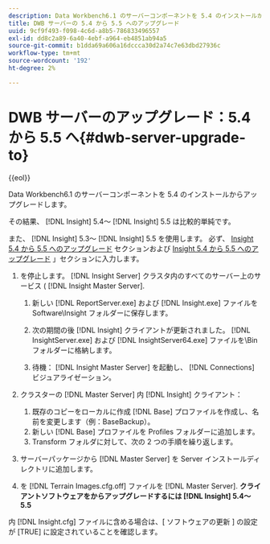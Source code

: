 ```yaml
---
description: Data Workbench6.1 のサーバーコンポーネントを 5.4 のインストールからアップグレードします。
title: DWB サーバーの 5.4 から 5.5 へのアップグレード
uuid: 9cf9f493-f098-4c6d-a8b5-786833496557
exl-id: dd8c2a89-6a40-4ebf-a964-eb4851ab94a5
source-git-commit: b1dda69a606a16dccca30d2a74c7e63dbd27936c
workflow-type: tm+mt
source-wordcount: '192'
ht-degree: 2%

---
```


# DWB サーバーのアップグレード：5.4 から 5.5 へ{#dwb-server-upgrade-to}

{{eol}}

Data Workbench6.1 のサーバーコンポーネントを 5.4 のインストールからアップグレードします。

その結果、 [!DNL Insight] 5.4～ [!DNL Insight] 5.5 は比較的単純です。

また、 [!DNL Insight] 5.3～ [!DNL Insight] 5.5 を使用します。 必ず、 [Insight 5.4 から 5.5 へのアップグレード](../../../../home/c-inst-svr/c-upgrd-uninst-sftwr/c-upgrd-sftwr/t-upgrd-to-5.5.md#task-b581e47952e941158d52db3e68f076b9) セクションおよび [Insight 5.4 から 5.5 へのアップグレード](../../../../home/c-inst-svr/c-upgrd-uninst-sftwr/c-upgrd-sftwr/t-upgrd-to-5.5.md#task-b581e47952e941158d52db3e68f076b9) 」セクションに入力します。

1. を停止します。 [!DNL Insight Server] クラスタ内のすべてのサーバー上のサービス ( [!DNL Insight Master Server].

   1. 新しい [!DNL ReportServer.exe] および [!DNL Insight.exe] ファイルを Software\Insight フォルダーに保存します。

   1. 次の期間の後 [!DNL Insight] クライアントが更新されました。 [!DNL InsightServer.exe] および [!DNL InsightServer64.exe] ファイルを\Bin フォルダーに格納します。

   1. 待機： [!DNL Insight Master Server] を起動し、 [!DNL Connections] ビジュアライゼーション。

1. クラスターの [!DNL Master Server] 内 [!DNL Insight] クライアント：

   1. 既存のコピーをローカルに作成 [!DNL Base] プロファイルを作成し、名前を変更します（例：BaseBackup）。
   1. 新しい [!DNL Base] プロファイルを Profiles フォルダーに追加します。
   1. Transform フォルダに対して、次の 2 つの手順を繰り返します。

1. サーバーパッケージから [!DNL Master Server] を Server インストールディレクトリに追加します。
1. を [!DNL Terrain Images.cfg.off] ファイルを [!DNL Master Server].
   **クライアントソフトウェアをからアップグレードするには [!DNL Insight] 5.4～5.5**

内 [!DNL Insight.cfg] ファイルに含める場合は、[ ソフトウェアの更新 ] の設定が [TRUE] に設定されていることを確認します。
